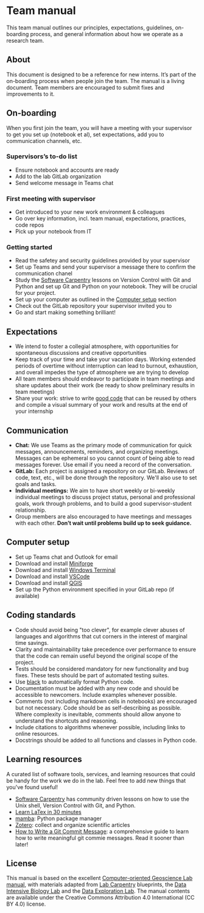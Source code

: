 # Team manual

This team manual outlines our principles, expectations, guidelines, on-boarding process, and general information about how we operate as a research team.

## About

This document is designed to be a reference for new interns. It’s part of the on-boarding process when people join the team. The manual is a living document. Team members are encouraged to submit fixes and improvements to it.

## On-boarding

When you first join the team, you will have a meeting with your supervisor to get you set up (notebook et al), set expectations, add you to communication channels, etc. 

### Supervisors’s to-do list

* Ensure notebook and accounts are ready
* Add to the lab GitLab organization
* Send welcome message in Teams chat

### First meeting with supervisor

* Get introduced to your new work environment & colleagues
* Go over key information, incl. team manual, expectations, practices, code repos
* Pick up your notebook from IT

### Getting started

* Read the safetey and security guidelines provided by your supervisor
* Set up Teams and send your supervisor a message there to confirm the communication chanel 
* Study the [Software Carpentry](https://software-carpentry.org/lessons/) lessons on Version Control with Git and Python and set up Git and Python on your notebook. They will be crucial for your project. 
* Set up your computer as outlined in the [Computer setup](#Computer_setup) section
* Check out the GitLab repository your supervisor invited you to
* Go and start making something brilliant!

## Expectations

* We intend to foster a collegial atmosphere, with opportunities for spontaneous discussions and creative opportunities
* Keep track of your time and take your vacation days. Working extended periods of overtime without interruption can lead to burnout, exhaustion, and overall impedes the type of atmosphere we are trying to develop
* All team members should endeavor to participate in team meetings and share updates about their work (be ready to show preliminary results in team meetings)
* Share your work: strive to write [good code](#Coding_standards) that can be reused by others and compile a visual summary of your work and results at the end of your internship 

## Communication

* **Chat:** We use Teams as the primary mode of communication for quick messages, announcements, reminders, and organizing meetings. Messages can be ephemeral so you cannot count of being able to read messages forever. Use email if you need a record of the conversation.
* **GitLab:** Each project is assigned a repository on our GitLab. Reviews of code, text, etc., will be done through the repository. We'll also use to set goals and tasks.
* **Individual meetings:** We aim to have short weekly or bi-weekly individual meetings to discuss project status, personal and professional goals, work through problems, and to build a good supervisor-student relationship.
* Group members are also encouraged to have meetings and messages with each other. **Don’t wait until problems build up to seek guidance.**

## Computer setup

* Set up Teams chat and Outlook for email
* Download and install [Miniforge](https://github.com/conda-forge/miniforge)
* Download and install [Windows Terminal](https://apps.microsoft.com/detail/9N0DX20HK701?hl=en-US&gl=US)
* Download and install [VSCode](https://code.visualstudio.com)
* Download and install [QGIS](https://qgis.org/de/site/forusers/download.html)
* Set up the Python environment specified in your GitLab repo (if available)

## Coding standards

* Code should avoid being "too clever", for example clever abuses of languages and algorithms that cut corners in the interest of marginal time savings.
* Clarity and maintainability take precedence over performance to ensure that the code can remain useful beyond the original scope of the project.
* Tests should be considered mandatory for new functionality and bug fixes. These tests should be part of automated testing suites.
* Use [black](https://github.com/psf/black) to automatically format Python code.
* Documentation must be added with any new code and should be accessible to newcomers. Include examples whenever possible.
* Comments (not including markdown cells in notebooks) are encouraged but not necessary. Code should be as self-describing as possible. Where complexity is inevitable, comments should allow anyone to understand the shortcuts and reasoning.
* Include citations to algorithms whenever possible, including links to online resources.
* Docstrings should be added to all functions and classes in Python code.

## Learning resources

A curated list of software tools, services, and learning resources that could be handy for the work we do in the lab. Feel free to add new things that you've found useful!

* [Software Carpentry](https://software-carpentry.org/lessons/) has community driven lessons on how to use the Unix shell, Version Control with Git, and Python.
* [Learn LaTex in 30 minutes](https://www.overleaf.com/learn/latex/Learn_LaTeX_in_30_minutes)
* [mamba](https://mamba.readthedocs.io/): Python package manager
* [Zotero](https://www.zotero.org/): collect and organize scientific articles
* [How to Write a Git Commit Message](https://cbea.ms/git-commit/): a comprehensive guide to learn how to write meaningful git commie messages. Read it sooner than later!

## License

This manual is based on the excellent [Computer-oriented Geoscience Lab manual](https://www.compgeolab.org/manual/), with materials adapted from  [Lab Carpentry](https://github.com/lab-carpentry) blueprints, the [Data Intensive Biology Lab](http://ivory.idyll.org/lab/) and the [Data Exploration Lab](https://data-exp-lab.github.io/). The manual contents are available under the Creative Commons Attribution 4.0 International (CC BY 4.0) license.
